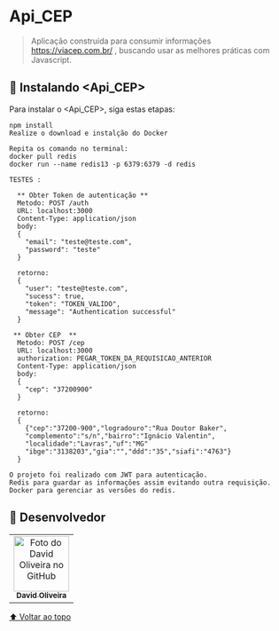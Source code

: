 # Api_CEP

> Aplicação construida para consumir informações https://viacep.com.br/ , 
> buscando usar as melhores práticas com Javascript. 

## 🚀 Instalando <Api_CEP>

Para instalar o <Api_CEP>, siga estas etapas:

```
npm install
Realize o download e instalção do Docker

Repita os comando no terminal:
docker pull redis
docker run --name redis13 -p 6379:6379 -d redis 

```

```
TESTES : 
```

```
  ** Obter Token de autenticação **
  Metodo: POST /auth
  URL: localhost:3000
  Content-Type: application/json
  body:
  {
    "email": "teste@teste.com",
    "password": "teste"
  }

  retorno: 
  {
    "user": "teste@teste.com",
    "sucess": true,
    "token": "TOKEN_VALIDO",
    "message": "Authentication successful"
  }
```
```
 ** Obter CEP  **
  Metodo: POST /cep
  URL: localhost:3000
  authorization: PEGAR_TOKEN_DA_REQUISICAO_ANTERIOR
  Content-Type: application/json
  body:
  {
    "cep": "37200900"
  }

  retorno: 
  {
    {"cep":"37200-900","logradouro":"Rua Doutor Baker",
    "complemento":"s/n","bairro":"Ignácio Valentin", 
    "localidade":"Lavras","uf":"MG" 
    "ibge":"3138203","gia":"","ddd":"35","siafi":"4763"}
  }
```
```
O projeto foi realizado com JWT para autenticação.
Redis para guardar as informações assim evitando outra requisição.
Docker para gerenciar as versões do redis.

```
## 🤝 Desenvolvedor

<table>
  <tr>
    <td align="center">
      <a href="#">
        <img src="https://avatars.githubusercontent.com/u/44575356?v=4" width="100px;" alt="Foto do David Oliveira no GitHub"/><br>
        <sub>
          <b>David Oliveira</b>
        </sub>
      </a>
    </td>
  </tr>
</table>


[⬆ Voltar ao topo](#Api_CEP)<br>